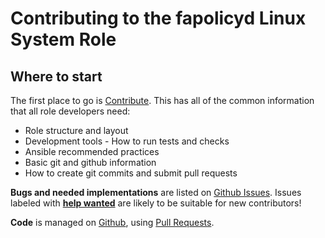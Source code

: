 Contributing to the fapolicyd Linux System Role
==============================================

Where to start
--------------

The first place to go is [Contribute](https://linux-system-roles.github.io/contribute.html).
This has all of the common information that all role developers need:

* Role structure and layout
* Development tools - How to run tests and checks
* Ansible recommended practices
* Basic git and github information
* How to create git commits and submit pull requests

**Bugs and needed implementations** are listed on
[Github Issues](https://github.com/linux-system-roles/fapolicyd/issues).
Issues labeled with
[**help wanted**](https://github.com/linux-system-roles/fapolicyd/issues?q=is%3Aissue+is%3Aopen+label%3A%22help+wanted%22)
are likely to be suitable for new contributors!

**Code** is managed on [Github](https://github.com/linux-system-roles/fapolicyd), using
[Pull Requests](https://help.github.com/en/github/collaborating-with-issues-and-pull-requests/about-pull-requests).

